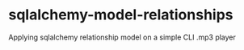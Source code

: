 # sqlalchemy-model-relationships
Applying sqlalchemy relationship model on a simple CLI .mp3 player 
